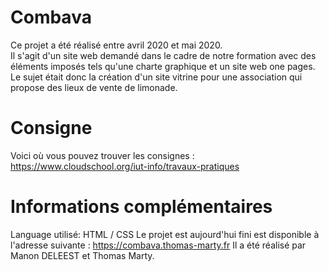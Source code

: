 # Combava

Ce projet a été réalisé entre avril 2020 et mai 2020.   
Il s'agit d'un site web demandé dans le cadre de notre formation avec des éléments imposés tels qu'une charte graphique et un site web one pages.  
Le sujet était donc la création d'un site vitrine pour une association qui propose des lieux de vente de limonade.  

# Consigne 

Voici où vous pouvez trouver les consignes : https://www.cloudschool.org/iut-info/travaux-pratiques

# Informations complémentaires

Language utilisé: HTML / CSS
Le projet est aujourd'hui fini est disponible à l'adresse suivante : https://combava.thomas-marty.fr
Il a été réalisé par Manon DELEEST et Thomas Marty.
